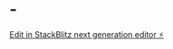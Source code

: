 # -

[Edit in StackBlitz next generation editor ⚡️](https://stackblitz.com/~/github.com/JeanBionde/-)